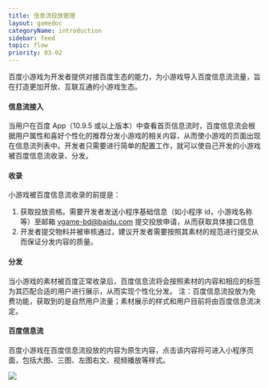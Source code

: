 ```yaml
---
title: 信息流投放管理
layout: gamedoc
categoryName: introduction
sidebar: feed
topic: flow
priority: 03-02
---
```


百度小游戏为开发者提供对接百度生态的能力，为小游戏导入百度信息流流量，旨在打造更加开放、互联互通的小游戏生态。

#### 信息流接入
当用户在百度 App（10.9.5 或以上版本）中查看首页信息流时，百度信息流会根据用户属性和喜好个性化的推荐分发小游戏的相关内容，从而使小游戏的页面出现在信息流列表中。开发者只需要进行简单的配置工作，就可以使自己开发的小游戏被百度信息流收录、分发。

#### 收录
小游戏被百度信息流收录的前提是：
1. 获取投放资格。需要开发者发送小程序基础信息（如小程序 id，小游戏名称等）至邮箱 vgame-bd@baidu.com 提交投放申请，从而获取具体接口信息
2. 开发者提交物料并被审核通过，建议开发者需要按照其素材的规范进行提交从而保证分发内容的质量。

#### 分发
当小游戏的素材被百度正常收录后，百度信息流将会按照素材的内容和相应的标签为其匹配合适的用户进行展示，从而实现个性化分发。
注：百度信息流投放为免费功能，获取到的是自然用户流量；素材展示的样式和用户目前将由百度信息流决定。

#### 百度信息流
百度小游戏在百度信息流投放的内容为原生内容，点击该内容将可进入小程序页面，包括大图、三图、左图右文、视频播放等样式。

![](/img/game/introduction/flow/feed.png)

